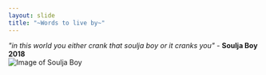 ```yaml
---
layout: slide
title: "~Words to live by~"
---
```

*"in this world you either crank that soulja boy or it cranks you"* - **Soulja Boy 2018**
<br/>
![Image of Soulja Boy](https://i1.sndcdn.com/artworks-000109239258-mwq84q-t500x500.jpg)
